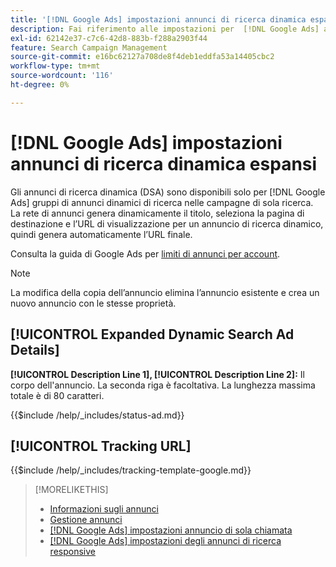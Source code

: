 ```yaml
---
title: '[!DNL Google Ads] impostazioni annunci di ricerca dinamica espansi'
description: Fai riferimento alle impostazioni per  [!DNL Google Ads] annunci di ricerca dinamica espansi.
exl-id: 62142e37-c7c6-42d8-883b-f288a2903f44
feature: Search Campaign Management
source-git-commit: e16bc62127a708de8f4deb1eddfa53a14405cbc2
workflow-type: tm+mt
source-wordcount: '116'
ht-degree: 0%

---
```


# [!DNL Google Ads] impostazioni annunci di ricerca dinamica espansi

Gli annunci di ricerca dinamica (DSA) sono disponibili solo per [!DNL Google Ads] gruppi di annunci dinamici di ricerca nelle campagne di sola ricerca. La rete di annunci genera dinamicamente il titolo, seleziona la pagina di destinazione e l’URL di visualizzazione per un annuncio di ricerca dinamico, quindi genera automaticamente l’URL finale.

Consulta la guida di Google Ads per [limiti di annunci per account](https://support.google.com/google-ads/answer/6372658?hl=en).

>[!NOTE]
>
>La modifica della copia dell’annuncio elimina l’annuncio esistente e crea un nuovo annuncio con le stesse proprietà.

## [!UICONTROL Expanded Dynamic Search Ad Details]

**[!UICONTROL Description Line 1], [!UICONTROL Description Line 2]:** Il corpo dell&#39;annuncio. La seconda riga è facoltativa. La lunghezza massima totale è di 80 caratteri.

<!-- **[!UICONTROL Status]:** -->

{{$include /help/_includes/status-ad.md}}

## [!UICONTROL Tracking URL]

<!-- **[!UICONTROL Tracking Template]:** -->

{{$include /help/_includes/tracking-template-google.md}}

>[!MORELIKETHIS]
>
>* [Informazioni sugli annunci](ad-about.md)
>* [Gestione annunci](ad-manage.md)
>* [[!DNL Google Ads] impostazioni annuncio di sola chiamata](ad-settings-google-call.md)
>* [[!DNL Google Ads] impostazioni degli annunci di ricerca responsive](ad-settings-google-rsa.md)
